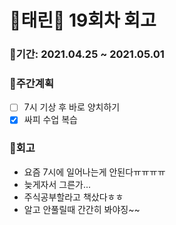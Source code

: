 # 🌼태린🌼 19회차 회고

### 🥕기간: 2021.04.25 ~ 2021.05.01

### 🍆주간계획

- [ ] 7시 기상 후 바로 양치하기
- [x] 싸피 수업 복습

### 🥦회고

- 요즘 7시에 일어나는게 안된다ㅠㅠㅠㅠ
- 늦게자서 그른가...
- 주식공부할라고 책샀다ㅎㅎ
- 알고 안풀릴때 간간히 봐야징~~

